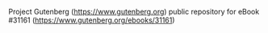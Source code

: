 Project Gutenberg (https://www.gutenberg.org) public repository for eBook #31161 (https://www.gutenberg.org/ebooks/31161)
